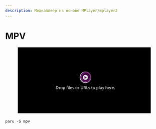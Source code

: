 ```yaml
---
description: Медиаплеер на основе MPlayer/mplayer2
---
```


# MPV

<figure><img src="../../.gitbook/assets/image (1) (6).png" alt=""><figcaption></figcaption></figure>

```shell
paru -S mpv
```
